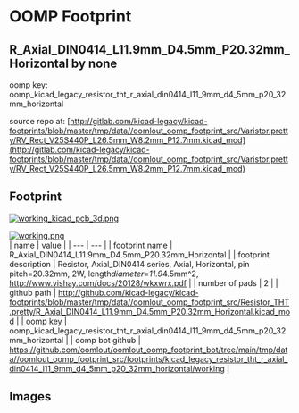 # OOMP Footprint  
## R_Axial_DIN0414_L11.9mm_D4.5mm_P20.32mm_Horizontal  by none  
  
oomp key: oomp_kicad_legacy_resistor_tht_r_axial_din0414_l11_9mm_d4_5mm_p20_32mm_horizontal  
  
source repo at: [http://gitlab.com/kicad-legacy/kicad-footprints/blob/master/tmp/data//oomlout_oomp_footprint_src/Varistor.pretty/RV_Rect_V25S440P_L26.5mm_W8.2mm_P12.7mm.kicad_mod](http://gitlab.com/kicad-legacy/kicad-footprints/blob/master/tmp/data//oomlout_oomp_footprint_src/Varistor.pretty/RV_Rect_V25S440P_L26.5mm_W8.2mm_P12.7mm.kicad_mod)  
## Footprint  
  
[![working_kicad_pcb_3d.png](working_kicad_pcb_3d_600.png)](working_kicad_pcb_3d.png)  
  
[![working.png](working_600.png)](working.png)  
| name | value | 
| --- | --- | 
| footprint name | R_Axial_DIN0414_L11.9mm_D4.5mm_P20.32mm_Horizontal | 
| footprint description | Resistor, Axial_DIN0414 series, Axial, Horizontal, pin pitch=20.32mm, 2W, length*diameter=11.9*4.5mm^2, http://www.vishay.com/docs/20128/wkxwrx.pdf | 
| number of pads | 2 | 
| github path | http://github.com/kicad-legacy/kicad-footprints/blob/master/tmp/data//oomlout_oomp_footprint_src/Resistor_THT.pretty/R_Axial_DIN0414_L11.9mm_D4.5mm_P20.32mm_Horizontal.kicad_mod | 
| oomp key | oomp_kicad_legacy_resistor_tht_r_axial_din0414_l11_9mm_d4_5mm_p20_32mm_horizontal | 
| oomp bot github | https://github.com/oomlout/oomlout_oomp_footprint_bot/tree/main/tmp/data//oomlout_oomp_footprint_src/footprints/kicad_legacy_resistor_tht_r_axial_din0414_l11_9mm_d4_5mm_p20_32mm_horizontal/working | 
## Images  
